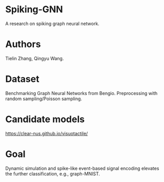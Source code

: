 # Spiking-GNN
A research on spiking graph neural network.

# Authors
Tielin Zhang, Qingyu Wang.

# Dataset
Benchmarking Graph Neural Networks from Bengio. Preprocessing with random sampling/Poisson sampling. 

# Candidate models
https://clear-nus.github.io/visuotactile/

# Goal
Dynamic simulation and spike-like event-based signal encoding elevates the further classification, e.g., graph-MNIST.






